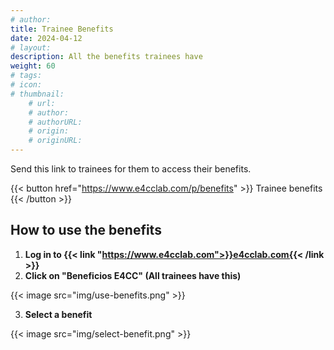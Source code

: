 ```yaml
---
# author: 
title: Trainee Benefits
date: 2024-04-12
# layout: 
description: All the benefits trainees have
weight: 60
# tags: 
# icon: 
# thumbnail: 
    # url: 
    # author: 
    # authorURL: 
    # origin: 
    # originURL: 
---
```


Send this link to trainees for them to access their benefits.

{{< button href="https://www.e4cclab.com/p/benefits" >}}
Trainee benefits
{{< /button >}}

## How to use the benefits
1. **Log in to {{< link "https://www.e4cclab.com">}}e4cclab.com{{< /link >}}**
2. **Click on "Beneficios E4CC" (All trainees have this)**

{{< image src="img/use-benefits.png" >}}

3. **Select a benefit**

{{< image src="img/select-benefit.png" >}}
